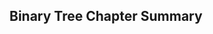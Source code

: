 
## Binary Tree Chapter Summary

<avembed id="BinaryChapSumm" src="Binary/BinaryChapSumm.html" type="ka" name="BinaryChapSumm"/>
